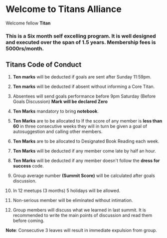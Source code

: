 # Welcome to Titans Alliance

Welcome fellow **Titan**

### This is a Six month self excelling program. It is well designed and executed over the span of 1.5 years. Membership fees is 5000rs/month.


## Titans Code of Conduct

1. **Ten marks** will be deducted if goals are sent after Sunday 11:59pm. 

2. **Ten marks** will be deducted if absent without informing a Core Titan. 

3. Absentees will send goals performance before 9pm Saturday (Before Goals Discussion)  **Mark will be declared Zero** 

4. **Ten Marks** mandatory to bring **notebook**.

5. **Ten Marks** are to be allocated to If the score of any member is **less than 60** in three consecutive weeks they will in turn be given a goal of autosuggestion and calling other members.

6. **Ten Marks** are to be allocated to Designated Book Reading each week.

7. **Ten Marks** will be deducted if any member come late by half an hour.

8. **Ten Marks** will be deducted if any member doesn't follow the **dress for success** code.

9. Group average number **(Summit Score)** will be calculated after goals discussion.

10. In 12 meetups (3 months) 5 holidays will be allowed.

11. Non-serious member will be eliminated without intimation. 
12. Group members will discuss what we learned in last summit. It is recommended to write the main points of discussion and read them before coming.  

**Note**: Consecutive 3 leaves will result in immediate expulsion from group.
